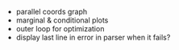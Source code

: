- parallel coords graph
- marginal & conditional plots
- outer loop for optimization
- display last line in error in parser when it fails?
